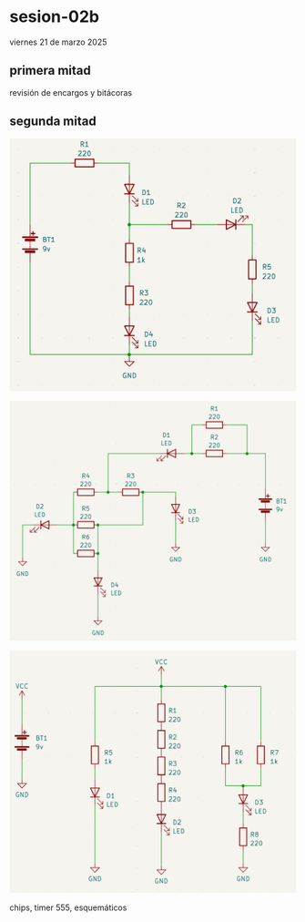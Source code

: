 # sesion-02b

viernes 21 de marzo 2025

## primera mitad

revisión de encargos y bitácoras

## segunda mitad

![imagen del schlearn1](./archivos/schLearn1.png)

![imagen del schlearn2](./archivos/schLearn2.png)

![imagen del schlearn3](./archivos/schLearn3.png)

chips, timer 555, esquemáticos
